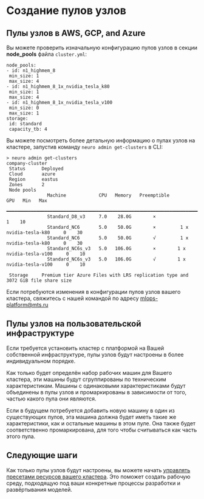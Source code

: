 # Создание пулов узлов

## Пулы узлов в AWS, GCP, and Azure

Вы можете проверить изначальную конфигурацию пулов узлов в секции **node\_pools** файла `cluster.yml`:

```text
node_pools:
- id: n1_highmem_8
 min_size: 1
 max_size: 4
- id: n1_highmem_8_1x_nvidia_tesla_k80
 min_size: 1
 max_size: 4
- id: n1_highmem_8_1x_nvidia_tesla_v100
 min_size: 0
 max_size: 1
storage:
 id: standard
 capacity_tb: 4
```

Вы можете посмотреть более детальную информацию о пулах узлов на кластере, запустив команду `neuro admin get-clusters` в CLI:

```text
> neuro admin get-clusters
company-cluster                                                                                      
 Status      Deployed                                                                              
 Cloud       azure                                                                                 
 Region      eastus                                                                                
 Zones       2                                                                                     
 Node pools                                                                                        
               Machine            CPU   Memory   Preemptible                     GPU   Min   Max   
              ━━━━━━━━━━━━━━━━━━━━━━━━━━━━━━━━━━━━━━━━━━━━━━━━━━━━━━━━━━━━━━━━━━━━━━━━━━━━━━━━━━━  
               Standard_D8_v3     7.0    28.0G        ×                                  1    10   
               Standard_NC6       5.0    50.0G        ×         1 x nvidia-tesla-k80     0    30   
               Standard_NC6       5.0    50.0G        √         1 x nvidia-tesla-k80     0    30   
               Standard_NC6s_v3   5.0   106.0G        ×        1 x nvidia-tesla-v100     0    10   
               Standard_NC6s_v3   5.0   106.0G        √        1 x nvidia-tesla-v100     0    10   

 Storage     Premium tier Azure Files with LRS replication type and 3072 GiB file share size
```

Если потребуются изменения в конфигурации пулов узлов вашего кластера, свяжитесь с нашей командой по адресу  [mlops-platform@mts.ru](mailto:mlops-platform@mts.ru)

## Пулы узлов на пользовательской инфраструктуре

Если требуется установить кластер с платформой на Вашей собственной инфраструктуре, пулы узлов будут настроены в более индивидуальном порядке.

Как только будет определён набор рабочих машин для Вашего кластера, эти машины будут сгруппированы по техническим характеристикам. Машины с одинаковыми характеристиками будут объединены в пулы узлов и промаркированы в зависимости от того, частью какого пула они являются.

Если в будущем потребуется добавить новую машину в один из существующих пулов, эта машина должна будет иметь такие же характеристики, как и остальные машины в этом пуле. Она также будет соответственно промаркирована, для того чтобы считываться как часть этого пула.

## Следующие шаги

Как только пулы узлов будут настроены, вы можете начать [управлять пресетами ресурсов вашего кластера](managing-presets.md). Это поможет создать рабочую среду, подходящую под ваши конкретные процессы разработки и развёртывания моделей.

